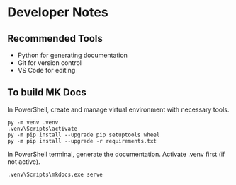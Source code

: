 # Developer Notes

## Recommended Tools

- Python for generating documentation
- Git for version control
- VS Code for editing

## To build MK Docs

In PowerShell, create and manage virtual environment with necessary tools. 

```pwsh
py -m venv .venv
.venv\Scripts\activate
py -m pip install --upgrade pip setuptools wheel
py -m pip install --upgrade -r requirements.txt 
```

In PowerShell terminal, generate the documentation. Activate .venv first (if not active).

```pwsh
.venv\Scripts\mkdocs.exe serve
```